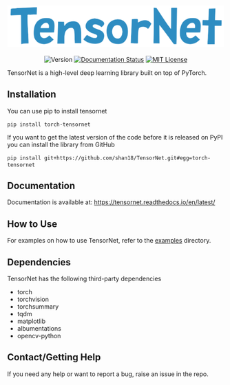 <p align="center">
  <img src="https://raw.githubusercontent.com/shan18/TensorNet/master/images/tensornet_logo.png" alt="tensornet" />
  <br />
  <br />
  <img src="https://img.shields.io/badge/version-1.2.0-blue.svg" alt="Version">
  <a href='https://tensornet.readthedocs.io/en/latest/?badge=latest'><img src='https://readthedocs.org/projects/tensornet/badge/?version=latest' alt='Documentation Status' /></a>
  <a href="https://github.com/shan18/TensorNet/blob/master/LICENSE"><img src="https://img.shields.io/apm/l/atomic-design-ui.svg?" alt="MIT License"></a>
  <br />
</p>

TensorNet is a high-level deep learning library built on top of PyTorch.

## Installation

You can use pip to install tensornet

```[bash]
pip install torch-tensornet
```

If you want to get the latest version of the code before it is released on PyPI you can install the library from GitHub

```[bash]
pip install git+https://github.com/shan18/TensorNet.git#egg=torch-tensornet
```

## Documentation

Documentation is available at: https://tensornet.readthedocs.io/en/latest/

## How to Use

For examples on how to use TensorNet, refer to the [examples](https://github.com/shan18/TensorNet/tree/master/examples) directory.

## Dependencies

TensorNet has the following third-party dependencies

- torch
- torchvision
- torchsummary
- tqdm
- matplotlib
- albumentations
- opencv-python

## Contact/Getting Help

If you need any help or want to report a bug, raise an issue in the repo.
